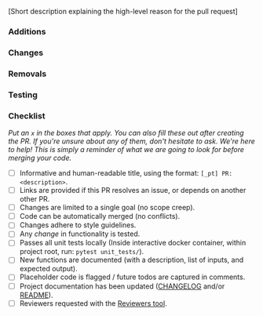 [Short description explaining the high-level reason for the pull request]

### Additions  

### Changes  

### Removals 

### Testing


### Checklist

_Put an `x` in the boxes that apply. You can also fill these out after creating the PR. If you're unsure about any of them, don't hesitate to ask. We're here to help! This is simply a reminder of what we are going to look for before merging your code._

- [ ] Informative and human-readable title, using the format: `[_pt] PR: <description>`.
- [ ] Links are provided if this PR resolves an issue, or depends on another other PR.
- [ ] Changes are limited to a single goal (no scope creep).
- [ ] Code can be automatically merged (no conflicts).
- [ ] Changes adhere to style guidelines.
- [ ] Any _change_ in functionality is tested.
- [ ] Passes all unit tests locally (Inside interactive docker container, within project root, run: `pytest unit_tests/`).
- [ ] New functions are documented (with a description, list of inputs, and expected output).
- [ ] Placeholder code is flagged / future todos are captured in comments.
- [ ] Project documentation has been updated ([CHANGELOG](/docs/CHANGELOG.md) and/or [README](/README.md)).
- [ ] Reviewers requested with the [Reviewers tool](https://help.github.com/articles/requesting-a-pull-request-review/).
